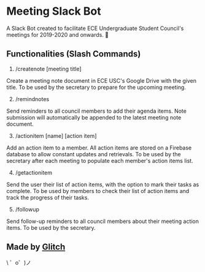Meeting Slack Bot
=================

A Slack Bot created to facilitate ECE Undergraduate Student Council's meetings for 2019-2020 and onwards. 🚀


Functionalities (Slash Commands)
------------

1. /createnote [meeting title]

Create a meeting note document in ECE USC's Google Drive with the given title.
To be used by the secretary to prepare for the upcoming meeting.

2. /remindnotes

Send reminders to all council members to add their agenda items.
Note submission will automatically be appended to the latest meeting note document.

3. /actionitem  [name] [action item]

Add an action item to a member. All action items are stored on a Firebase database
to allow constant updates and retrievals. 
To be used by the secretary after each meeting to populate each member's action items list.

4. /getactionitem

Send the user their list of action items, with the option to mark their tasks as complete.
To be used by members to check their list of action items and track the progress of their tasks.

5. /followup

Send follow-up reminders to all council members about their meeting action items. 
To be used by the secretary.

Made by [Glitch](https://glitch.com/)
-------------------

\ ゜o゜)ノ
